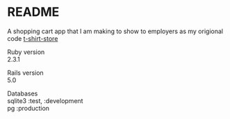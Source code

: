 # README

A shopping cart app that I am making to show to employers as my origional code
[t-shirt-store](https://t-shirt-store.herokuapp.com)

Ruby version  
2.3.1  

Rails version  
5.0  

Databases  
sqlite3 :test, :development  
pg :production
